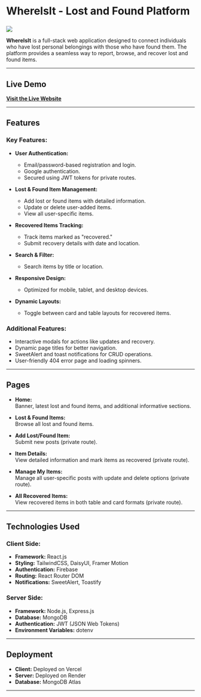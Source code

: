# **WhereIsIt - Lost and Found Platform**  
###
<img align="center" src="https://i.ibb.co.com/sC9HdkV/Screenshot-2025-01-05-173641.png"/>

**WhereIsIt** is a full-stack web application designed to connect individuals who have lost personal belongings with those who have found them. The platform provides a seamless way to report, browse, and recover lost and found items.  

---

## **Live Demo**  

[**Visit the Live Website**](https://where-is-it-12d17.web.app/)  

---

## **Features**  

### **Key Features:**  

- **User Authentication:**  
  - Email/password-based registration and login.  
  - Google authentication.  
  - Secured using JWT tokens for private routes.  

- **Lost & Found Item Management:**  
  - Add lost or found items with detailed information.  
  - Update or delete user-added items.  
  - View all user-specific items.  

- **Recovered Items Tracking:**  
  - Track items marked as "recovered."  
  - Submit recovery details with date and location.  

- **Search & Filter:**  
  - Search items by title or location.  

- **Responsive Design:**  
  - Optimized for mobile, tablet, and desktop devices.  

- **Dynamic Layouts:**  
  - Toggle between card and table layouts for recovered items.  

### **Additional Features:**  

- Interactive modals for actions like updates and recovery.  
- Dynamic page titles for better navigation.  
- SweetAlert and toast notifications for CRUD operations.  
- User-friendly 404 error page and loading spinners.  

---

## **Pages**  

- **Home:**  
  Banner, latest lost and found items, and additional informative sections.  

- **Lost & Found Items:**  
  Browse all lost and found items.  

- **Add Lost/Found Item:**  
  Submit new posts (private route).  

- **Item Details:**  
  View detailed information and mark items as recovered (private route).  

- **Manage My Items:**  
  Manage all user-specific posts with update and delete options (private route).  

- **All Recovered Items:**  
  View recovered items in both table and card formats (private route).  

---

## **Technologies Used**  

### **Client Side:**  
- **Framework:** React.js  
- **Styling:** TailwindCSS, DaisyUI, Framer Motion  
- **Authentication:** Firebase  
- **Routing:** React Router DOM  
- **Notifications:** SweetAlert, Toastify  

### **Server Side:**  
- **Framework:** Node.js, Express.js  
- **Database:** MongoDB  
- **Authentication:** JWT (JSON Web Tokens)  
- **Environment Variables:** dotenv  

---

## **Deployment**  

- **Client:** Deployed on Vercel  
- **Server:** Deployed on Render  
- **Database:** MongoDB Atlas  

---


